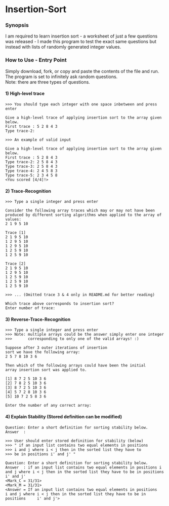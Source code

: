 # Insertion-Sort
### Synopsis
I am required to learn insertion sort - a worksheet of just a few questions was released - I made this program to test the exact same questions but instead with lists of randomly generated integer values.  

### How to Use - Entry Point
Simply download, fork, or copy and paste the contents of the file and run. The program is set to infinitely ask random questions.  
Note: there are three types of questions. 
#### 1) High-level trace

    >>> You should type each integer with one space inbetween and press enter 
    
    Give a high-level trace of applying insertion sort to the array given below.
    First trace : 5 2 8 4 3
    Type trace-2: 
    
    >>> An example of valid input
    
    Give a high-level trace of applying insertion sort to the array given below.
    First trace : 5 2 8 4 3
    Type trace-2: 2 5 8 4 3
    Type trace-3: 2 5 8 4 3
    Type trace-4: 2 4 5 8 3
    Type trace-5: 2 3 4 5 8
    <You scored [4/4]!>
    
#### 2) Trace-Recognition
    
    >>> Type a single integer and press enter
    
    Consider the following array traces which may or may not have been 
    produced by different sorting algorithms when applied to the array of values:
    2 1 9 5 10

    Trace [1]
    2 1 9 5 10
    1 2 9 5 10
    1 2 9 5 10
    1 2 5 9 10
    1 2 5 9 10

    Trace [2]
    2 1 9 5 10
    1 2 9 5 10
    1 2 5 9 10
    1 2 5 9 10
    1 2 5 9 10

    >>> ... (Omitted trace 3 & 4 only in README.md for better reading)

    Which trace above corresponds to insertion sort?
    Enter number of trace: 
    
#### 3) Reverse-Trace-Recognition

    >>> Type a single integer and press enter
    >>> Note: multiple arrays could be the answer simply enter one integer
    >>>       corresponding to only one of the valid arrays! :)

    Suppose after 3 outer iterations of insertion
    sort we have the following array:
    2 5 7 8 10 3 6

    Then which of the following arrays could have been the initial
    array insertion sort was applied to.

    [1] 8 7 2 5 10 3 6
    [2] 7 8 2 5 10 3 6
    [3] 8 7 2 5 10 3 6
    [4] 5 7 2 8 10 3 6
    [5] 10 7 2 5 8 3 6

    Enter the number of any correct array: 

#### 4) Explain Stability (Stored definition can be modified)

    Question: Enter a short definition for sorting stability below.
    Answer  : 
    
    >>> User should enter stored definition for stability (below)
    >>> " if an input list contains two equal elements in positions 
    >>> i and j where i < j then in the sorted list they have to 
    >>> be in positions i' and j' "
    
    Question: Enter a short definition for sorting stability below.
    Answer  : if an input list contains two equal elements in positions i and j where i < j then in the sorted list they have to be in positions i' and j'
    <Mark_C = 31/31>
    <Mark_M = 31/31>
    <Answer = If an input list contains two equal elements in positions     i and j where i < j then in the sorted list they have to be in positions     i' and j'>
